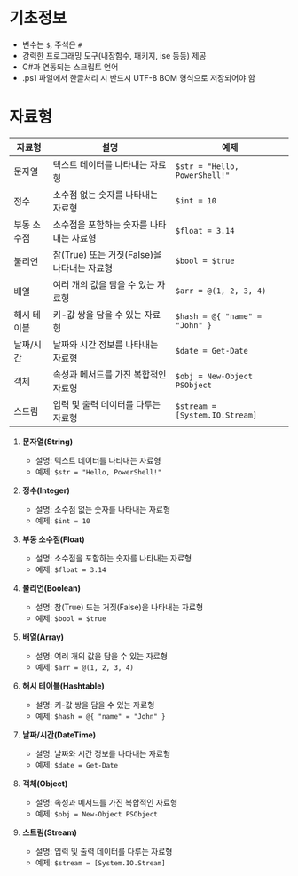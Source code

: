 # 기초정보

- 변수는 `$`, 주석은 `#`
- 강력한 프로그래밍 도구(내장함수, 패키지, ise 등등) 제공
- C#과 연동되는 스크립트 언어
- .ps1 파일에서 한글처리 시 반드시 UTF-8 BOM 형식으로 저장되어야 함

# 자료형

| 자료형    | 설명                             | 예제                             |
| ------ | ------------------------------ | ------------------------------ |
| 문자열    | 텍스트 데이터를 나타내는 자료형              | `$str = "Hello, PowerShell!"`  |
| 정수     | 소수점 없는 숫자를 나타내는 자료형            | `$int = 10`                    |
| 부동 소수점 | 소수점을 포함하는 숫자를 나타내는 자료형         | `$float = 3.14`                |
| 불리언    | 참(True) 또는 거짓(False)을 나타내는 자료형 | `$bool = $true`                |
| 배열     | 여러 개의 값을 담을 수 있는 자료형           | `$arr = @(1, 2, 3, 4)`         |
| 해시 테이블 | 키-값 쌍을 담을 수 있는 자료형             | `$hash = @{ "name" = "John" }` |
| 날짜/시간  | 날짜와 시간 정보를 나타내는 자료형            | `$date = Get-Date`             |
| 객체     | 속성과 메서드를 가진 복합적인 자료형           | `$obj = New-Object PSObject`   |
| 스트림    | 입력 및 출력 데이터를 다루는 자료형           | `$stream = [System.IO.Stream]` |

1. **문자열(String)**
    
    * 설명: 텍스트 데이터를 나타내는 자료형
    * 예제: `$str = "Hello, PowerShell!"`
2. **정수(Integer)**
    
    * 설명: 소수점 없는 숫자를 나타내는 자료형
    * 예제: `$int = 10`
3. **부동 소수점(Float)**
    
    * 설명: 소수점을 포함하는 숫자를 나타내는 자료형
    * 예제: `$float = 3.14`
4. **불리언(Boolean)**
    
    * 설명: 참(True) 또는 거짓(False)을 나타내는 자료형
    * 예제: `$bool = $true`
5. **배열(Array)**
    
    * 설명: 여러 개의 값을 담을 수 있는 자료형
    * 예제: `$arr = @(1, 2, 3, 4)`
6. **해시 테이블(Hashtable)**
    
    * 설명: 키-값 쌍을 담을 수 있는 자료형
    * 예제: `$hash = @{ "name" = "John" }`
7. **날짜/시간(DateTime)**
    
    * 설명: 날짜와 시간 정보를 나타내는 자료형
    * 예제: `$date = Get-Date`
8. **객체(Object)**
    
    * 설명: 속성과 메서드를 가진 복합적인 자료형
    * 예제: `$obj = New-Object PSObject`
9. **스트림(Stream)**
    
    * 설명: 입력 및 출력 데이터를 다루는 자료형
    * 예제: `$stream = [System.IO.Stream]`
